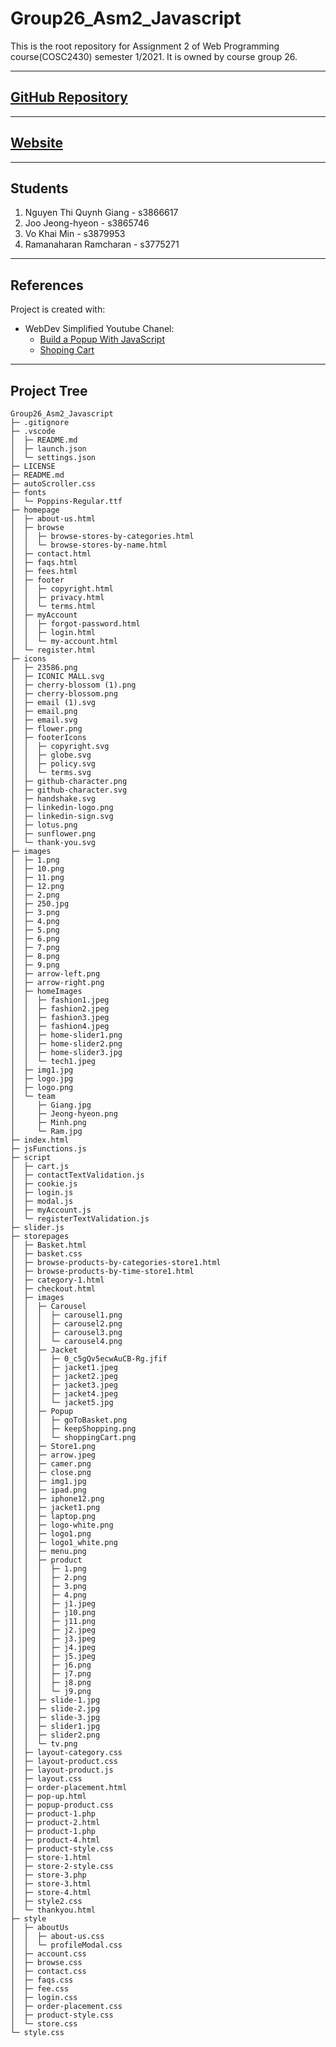 # Group26_Asm2_Javascript

This is the root repository for Assignment 2 of Web Programming course(COSC2430) semester 1/2021. It is owned by course group 26.

---

## [GitHub Repository](https://github.com/Web-programming-sem1-2021/Group26_Asm2_Javascript)

---

## [Website](https://web-programming-sem1-2021.github.io/Group26_Asm2_Javascript)

---

## Students

1. Nguyen Thi Quynh Giang - s3866617
2. Joo Jeong-hyeon - s3865746
3. Vo Khai Min - s3879953
4. Ramanaharan Ramcharan - s3775271

---

## References

Project is created with:

- WebDev Simplified Youtube Chanel:
  - [Build a Popup With JavaScript](https://www.youtube.com/watch?v=MBaw_6cPmAw)
  - [Shoping Cart](https://www.youtube.com/watch?v=YeFzkC2awTM&t=2091s&pp=qAMBugMGCgJ2aRAB)

---

## Project Tree

```English
Group26_Asm2_Javascript
├─ .gitignore
├─ .vscode
│  ├─ README.md
│  ├─ launch.json
│  └─ settings.json
├─ LICENSE
├─ README.md
├─ autoScroller.css
├─ fonts
│  └─ Poppins-Regular.ttf
├─ homepage
│  ├─ about-us.html
│  ├─ browse
│  │  ├─ browse-stores-by-categories.html
│  │  └─ browse-stores-by-name.html
│  ├─ contact.html
│  ├─ faqs.html
│  ├─ fees.html
│  ├─ footer
│  │  ├─ copyright.html
│  │  ├─ privacy.html
│  │  └─ terms.html
│  ├─ myAccount
│  │  ├─ forgot-password.html
│  │  ├─ login.html
│  │  └─ my-account.html
│  └─ register.html
├─ icons
│  ├─ 23586.png
│  ├─ ICONIC MALL.svg
│  ├─ cherry-blossom (1).png
│  ├─ cherry-blossom.png
│  ├─ email (1).svg
│  ├─ email.png
│  ├─ email.svg
│  ├─ flower.png
│  ├─ footerIcons
│  │  ├─ copyright.svg
│  │  ├─ globe.svg
│  │  ├─ policy.svg
│  │  └─ terms.svg
│  ├─ github-character.png
│  ├─ github-character.svg
│  ├─ handshake.svg
│  ├─ linkedin-logo.png
│  ├─ linkedin-sign.svg
│  ├─ lotus.png
│  ├─ sunflower.png
│  └─ thank-you.svg
├─ images
│  ├─ 1.png
│  ├─ 10.png
│  ├─ 11.png
│  ├─ 12.png
│  ├─ 2.png
│  ├─ 250.jpg
│  ├─ 3.png
│  ├─ 4.png
│  ├─ 5.png
│  ├─ 6.png
│  ├─ 7.png
│  ├─ 8.png
│  ├─ 9.png
│  ├─ arrow-left.png
│  ├─ arrow-right.png
│  ├─ homeImages
│  │  ├─ fashion1.jpeg
│  │  ├─ fashion2.jpeg
│  │  ├─ fashion3.jpeg
│  │  ├─ fashion4.jpeg
│  │  ├─ home-slider1.png
│  │  ├─ home-slider2.png
│  │  ├─ home-slider3.jpg
│  │  └─ tech1.jpeg
│  ├─ img1.jpg
│  ├─ logo.jpg
│  ├─ logo.png
│  └─ team
│     ├─ Giang.jpg
│     ├─ Jeong-hyeon.png
│     ├─ Minh.png
│     └─ Ram.jpg
├─ index.html
├─ jsFunctions.js
├─ script
│  ├─ cart.js
│  ├─ contactTextValidation.js
│  ├─ cookie.js
│  ├─ login.js
│  ├─ modal.js
│  ├─ myAccount.js
│  └─ registerTextValidation.js
├─ slider.js
├─ storepages
│  ├─ Basket.html
│  ├─ basket.css
│  ├─ browse-products-by-categories-store1.html
│  ├─ browse-products-by-time-store1.html
│  ├─ category-1.html
│  ├─ checkout.html
│  ├─ images
│  │  ├─ Carousel
│  │  │  ├─ carousel1.png
│  │  │  ├─ carousel2.png
│  │  │  ├─ carousel3.png
│  │  │  └─ carousel4.png
│  │  ├─ Jacket
│  │  │  ├─ 0_c5gQv5ecwAuCB-Rg.jfif
│  │  │  ├─ jacket1.jpeg
│  │  │  ├─ jacket2.jpeg
│  │  │  ├─ jacket3.jpeg
│  │  │  ├─ jacket4.jpeg
│  │  │  └─ jacket5.jpg
│  │  ├─ Popup
│  │  │  ├─ goToBasket.png
│  │  │  ├─ keepShopping.png
│  │  │  └─ shoppingCart.png
│  │  ├─ Store1.png
│  │  ├─ arrow.jpeg
│  │  ├─ camer.png
│  │  ├─ close.png
│  │  ├─ img1.jpg
│  │  ├─ ipad.png
│  │  ├─ iphone12.png
│  │  ├─ jacket1.png
│  │  ├─ laptop.png
│  │  ├─ logo-white.png
│  │  ├─ logo1.png
│  │  ├─ logo1_white.png
│  │  ├─ menu.png
│  │  ├─ product
│  │  │  ├─ 1.png
│  │  │  ├─ 2.png
│  │  │  ├─ 3.png
│  │  │  ├─ 4.png
│  │  │  ├─ j1.jpeg
│  │  │  ├─ j10.png
│  │  │  ├─ j11.png
│  │  │  ├─ j2.jpeg
│  │  │  ├─ j3.jpeg
│  │  │  ├─ j4.jpeg
│  │  │  ├─ j5.jpeg
│  │  │  ├─ j6.png
│  │  │  ├─ j7.png
│  │  │  ├─ j8.png
│  │  │  └─ j9.png
│  │  ├─ slide-1.jpg
│  │  ├─ slide-2.jpg
│  │  ├─ slide-3.jpg
│  │  ├─ slider1.jpg
│  │  ├─ slider2.png
│  │  └─ tv.png
│  ├─ layout-category.css
│  ├─ layout-product.css
│  ├─ layout-product.js
│  ├─ layout.css
│  ├─ order-placement.html
│  ├─ pop-up.html
│  ├─ popup-product.css
│  ├─ product-1.php
│  ├─ product-2.html
│  ├─ product-1.php
│  ├─ product-4.html
│  ├─ product-style.css
│  ├─ store-1.html
│  ├─ store-2-style.css
│  ├─ store-3.php
│  ├─ store-3.html
│  ├─ store-4.html
│  ├─ style2.css
│  └─ thankyou.html
├─ style
│  ├─ aboutUs
│  │  ├─ about-us.css
│  │  └─ profileModal.css
│  ├─ account.css
│  ├─ browse.css
│  ├─ contact.css
│  ├─ faqs.css
│  ├─ fee.css
│  ├─ login.css
│  ├─ order-placement.css
│  ├─ product-style.css
│  └─ store.css
└─ style.css
```
